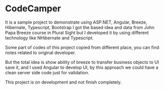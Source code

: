 # CodeCamper
It is a sample project to demonstrate using ASP.NET, Angular, Breeze, Hibernate, Typescript, Bootstrap I got the based idea and data from John Papa Breeze course in Plural Sight but I developed it by using different technology like NHibernate and Typescript.

Some part of codes of this project copied from different place, you can find notes related to original developer.

But the total idea is show ability of breeze to transfer business objects to UI save it, and I used Angular to develop UI, by this approach we could have a clean server side code just for validation.

This project is on development and not finish completely.
